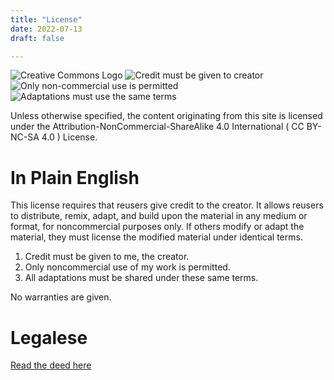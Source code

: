 ```yaml
---
title: "License"
date: 2022-07-13
draft: false

---
```

![Creative Commons Logo](https://mirrors.creativecommons.org/presskit/icons/cc.svg?ref=chooser-v1)
![Credit must be given to creator](https://mirrors.creativecommons.org/presskit/icons/by.svg?ref=chooser-v1)
![Only non-commercial use is permitted](https://mirrors.creativecommons.org/presskit/icons/nc.svg?ref=chooser-v1)
![Adaptations must use the same terms](https://mirrors.creativecommons.org/presskit/icons/sa.svg?ref=chooser-v1)

Unless otherwise specified, the content originating from this site is licensed under the Attribution-NonCommercial-ShareAlike 4.0 International ( CC BY-NC-SA 4.0 ) License.

# In Plain English

This license requires that reusers give credit to the creator. It allows reusers to distribute, remix, adapt, and build upon the material in any medium or format, for noncommercial purposes only. If others modify or adapt the material, they must license the modified material under identical terms. 

1. Credit must be given to me, the creator.
2. Only noncommercial use of my work is permitted.
3. All adaptations must be shared under these same terms.

No warranties are given.

# Legalese

[Read the deed here](http://creativecommons.org/licenses/by-nc-sa/4.0/?ref=chooser-v1)
